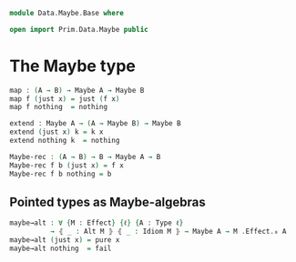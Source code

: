 <!--
```agda
open import 1Lab.Type

open import Meta.Idiom
open import Meta.Bind
open import Meta.Alt
```
-->

```agda
module Data.Maybe.Base where

open import Prim.Data.Maybe public
```

# The Maybe type

<!--
```agda
private variable
  ℓ ℓ′ : Level
  A B C : Type ℓ
```
-->

<!-- TODO [Amy 2022-12-14]
Write something informative here
-->


```agda
map : (A → B) → Maybe A → Maybe B
map f (just x) = just (f x)
map f nothing  = nothing

extend : Maybe A → (A → Maybe B) → Maybe B
extend (just x) k = k x
extend nothing k  = nothing

Maybe-rec : (A → B) → B → Maybe A → B
Maybe-rec f b (just x) = f x
Maybe-rec f b nothing = b
```

<!--
```agda
instance
  Map-Maybe : Map (eff Maybe)
  Map-Maybe .Map._<$>_ = map

  Idiom-Maybe : Idiom (eff Maybe)
  Idiom-Maybe .Idiom.pure = just
  Idiom-Maybe .Idiom._<*>_ = λ where
    (just f) (just x) → just (f x)
    _ _ → nothing

  Bind-Maybe : Bind (eff Maybe)
  Bind-Maybe .Bind._>>=_ = extend
```
-->

## Pointed types as Maybe-algebras

```agda
maybe→alt : ∀ {M : Effect} {ℓ} {A : Type ℓ}
          → ⦃ _ : Alt M ⦄ ⦃ _ : Idiom M ⦄ → Maybe A → M .Effect.₀ A
maybe→alt (just x) = pure x
maybe→alt nothing  = fail
```
